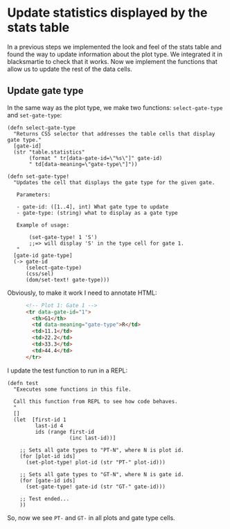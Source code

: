 # Update statistics displayed by the stats table
In a previous steps we implemented the look and feel of the stats
table and found the way to update information about the plot type.
We integrated it in blacksmartie to check that it works. Now we
implement the functions that allow us to update the rest of the data
cells.

## Update gate type
In the same way as the plot type, we make two functions:
`select-gate-type` and `set-gate-type`:

```clojurescript
(defn select-gate-type
  "Returns CSS selector that addresses the table cells that display gate type."
  [gate-id]
  (str "table.statistics"
       (format " tr[data-gate-id=\"%s\"]" gate-id)
       " td[data-meaning=\"gate-type\"]"))

(defn set-gate-type!
  "Updates the cell that displays the gate type for the given gate.

   Parameters:

   - gate-id: ([1..4], int) What gate type to update
   - gate-type: (string) what to display as a gate type

   Example of usage:

       (set-gate-type! 1 'S')
       ;;=> will display 'S' in the type cell for gate 1.
   "
  [gate-id gate-type]
  (-> gate-id
      (select-gate-type)
      (css/sel)
      (dom/set-text! gate-type)))
```


Obviously, to make it work I need to annotate HTML:

```html
      <!-- Plot 1: Gate 1 -->
      <tr data-gate-id="1">
        <th>G1</th>
        <td data-meaning="gate-type">R</td>
        <td>11.1</td>
        <td>22.2</td>
        <td>33.3</td>
        <td>44.4</td>
      </tr>
```

I update the test function to run in a REPL:

```clojurescript
(defn test
  "Executes some functions in this file.

  Call this function from REPL to see how code behaves.
  "
  []
  (let  [first-id 1
         last-id 4
         ids (range first-id
                    (inc last-id))]

    ;; Sets all gate types to "PT-N", where N is plot id.
    (for [plot-id ids]
      (set-plot-type! plot-id (str "PT-" plot-id)))

    ;; Sets all gate types to "GT-N", where N is gate id.
    (for [gate-id ids]
      (set-gate-type! gate-id (str "GT-" gate-id)))

    ;; Test ended...
    ))
```

So, now we see `PT-` and `GT-` in all plots and gate type cells.
